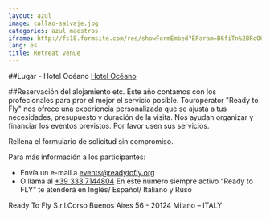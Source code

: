```yaml
---
layout: azul
image: callao-salvaje.jpg
categories: azul maestros
iframe: http://fs18.formsite.com/res/showFormEmbed?EParam=B6fiTn%2BRcO6x%2FPtlRui7eqw01a9RmQhU&286202867&EmbedId=286202867
lang: es
title: Retreat venue
---
```

##Lugar - Hotel Océano
[Hotel Océano](http://www.oceano.de/es/hotel.html)

##Reservación del alojamiento etc.
Este año contamos con los profecionales para pror el mejor el servicio posible. Touroperator "Ready to Fly" nos ofrece una experiencia personalizada que se ajusta a tus necesidades, presupuesto y duración de la visita. Nos ayudan organizar y financiar los eventos previstos. Por favor usen sus servicios.

Rellena el formulario de solicitud sin compromiso.

Para más información a los participantes:

- Envía un e-mail a [events@readytofly.org](mail://events@readytofly.org)
- O llama al [+39 333 7144804](tel://+393337144804) En este número siempre activo “Ready to FLY” te atenderá en Inglés/ Español/ Italiano y Ruso       

Ready To Fly S.r.l.Corso Buenos Aires 56 - 20124 Milano – ITALY 

<a name="form286202867" id="formAnchor286202867"></a>
<script type="text/javascript" src="http://fs18.formsite.com/include/form/embedManager.js?286202867"></script>
<script type="text/javascript">
EmbedManager.embed({
	key: "http://fs18.formsite.com/res/showFormEmbed?EParam=B6fiTn%2BRcO6x%2FPtlRui7eqw01a9RmQhU&286202867",
	width: "100%"
});
</script>


